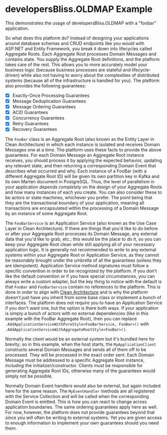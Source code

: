 # developersBliss.OLDMAP Example

This demonstrates the usage of developersBliss.OLDMAP with a "foobar" application.

So what does this platform do? Instead of designing your applications around database schemas and CRUD endpoints like you would with ASP.NET and Entity Framework, you break it down into lifecycles called Aggregate Roots. Each Aggregate Root processes Domain Messages and contains state. You supply the Aggregate Root definitions, and the platform takes care of the rest. This allows you to more accurately model your business logic (because business processes are stateful and lifecycle-driven) while also not having to worry about the complexities of distributed systems (because all of the infrastructure is handled for you). The platform also provides the following guarantees:

- [x] Exactly-Once Processing Guarantees
- [x] Message Deduplication Guarantees
- [x] Message Ordering Guarantees
- [x] ACID Guarantees
- [x] Concurrency Guarantees
- [x] Retry Guarantees
- [x] Recovery Guarantees

The `FooBar` class is an Aggregate Root (also known as the Entity Layer in Clean Architecture) in which each instance is isolated and receives Domain Messages one at a time. The platform uses these facts to provide the above guarantees. For each Domain Message an Aggregate Root instance receives, you should process it by applying the expected behavior, updating any relevant state, and then returning a corresponding Domain Event that describes what occurred and why. Each instance of a FooBar (with a different Aggregate Root ID) will be given its own partition key in Kafka and its own Marten document in PostgreSQL. Thus, the level of parallelism in your application _depends completely_ on the design of your Aggregate Roots and how many instances of each you create. You can also consider these to be actors or state machines, whichever you prefer. The point being that they are the transactional boundary of your application, meaning all transactions are encapsulated within the processing of a Domain Message by an instance of some Aggregate Root.

The `FooBarService` is an Application Service (also known as the Use Case Layer in Clean Architecture). If there are things that you'd like to do before or after your Aggregate Root processes its Domain Message, any external data that you'd like to grab, etc.; this would be the place to do it, so you can keep your Aggregate Root clean while still applying all of your necessary application logic. It is generally not recommended to _write_ to any external systems within your Aggregate Root or Application Service, as they cannot be reasonably brought under the umbrella of all the guarantees (unless they are idempotent). Application Service method signatures must follow a specific convention in order to be recognized by the platform. If you don't like the default convention or if you have special circumstances, you can always write a custom adapter, but the key thing to notice with the default is that `FooBar` and `FooBarService` contain no references to the platform. This is done in order to align with [Clean Architecture](https://blog.cleancoder.com/uncle-bob/2012/08/13/the-clean-architecture.html) and is why the platform doesn't just have you inherit from some base class or implement a bunch of interfaces. The platform does not require you to have an Application Service if you don't want one, but the option is there both ways. If your application is simply a bunch of actors with no external dependencies (like in this example with the FooBar Aggregate Root), then you can replace `.AddApplicationServiceWithPureStyle<FooBarService, FooBar>()` with `.AddApplicationServiceWithAggregateRootStyle<FooBar>()`.

Normally the client would be an external system but it's bundled here for brevity; so in this example, when the host starts, the `MyApplicationClient` constructs several Domain Messages and sends all of them off to be processed. They will be processed in the exact order sent. Each Domain Message must be addressed to a specific Aggregate Root instance, _including_ the initializer/constructor. Clients must be responsible for generating Aggregate Root IDs, otherwise many of the guarantees would simply not be possible.

Normally Domain Event handlers would also be external, but again included here for the same reason. The `MyEventHandler` methods are all registered with the Service Collection and will be called when the corresponding Domain Event is emitted. This is how you can react to change across application boundaries. The same ordering guarantees apply here as well. For now, however, the platform does not provide guarantees beyond that since you will often be writing to external systems. Yet you are given access to enough information to implement your own guarantees should you need them.
